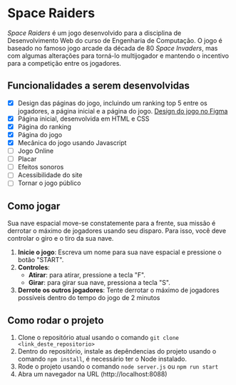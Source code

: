 # Space Raiders

*Space Raiders* é um jogo desenvolvido para a disciplina de Desenvolvimento Web do curso de Engenharia de Computação.
O jogo é baseado no famoso jogo arcade da década de 80 *Space Invaders*, mas com algumas alterações para torná-lo
multijogador e mantendo o incentivo para a competição entre os jogadores.

## Funcionalidades a serem desenvolvidas

- [X] Design das páginas do jogo, incluindo um ranking top 5 entre os jogadores, a página inicial e a página do jogo.
[Design do jogo no Figma](https://www.figma.com/design/iMkpwHSOsktwqlFQhTl3LO/Space-Raiders)
- [X] Página inicial, desenvolvida em HTML e CSS
- [X] Página do ranking
- [X] Página do jogo
- [X] Mecânica do jogo usando Javascript
- [ ] Jogo Online
- [ ] Placar
- [ ] Efeitos sonoros
- [ ] Acessibilidade do site
- [ ] Tornar o jogo público

## Como jogar

Sua nave espacial move-se constatemente para a frente, sua missão é derrotar o máximo de jogadores usando seu disparo.
Para isso, você deve controlar o giro e o tiro da sua nave.

1. **Inicie o jogo**: Escreva um nome para sua nave espacial e pressione o botão "START".
2. **Controles**: 
   - **Atirar**: para atirar, pressione a tecla "F".
   - **Girar**: para girar sua nave, pressiona a tecla "S".
3. **Derrote os outros jogadores**: Tente derrotar o máximo de jogadores possíveis dentro do tempo do jogo de 2 minutos

## Como rodar o projeto

1. Clone o repositório atual usando o comando `git clone <link_deste_repositorio>`
2. Dentro do repositório, instale as depêndencias do projeto usando o comando `npm install`, é necessário ter o Node instalado.
3. Rode o projeto usando o comando `node server.js` ou `npm run start`
4. Abra um navegador na URL (http://localhost:8088)